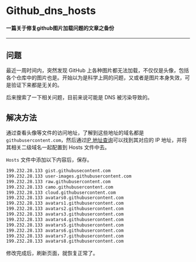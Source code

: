 # Github_dns_hosts
#### 一篇关于修复github图片加载问题的文章之备份
---
## 问题

最近一周时间内，突然发现 GitHub 上各种图片都无法加载，不仅仅是头像，包括各个仓库中的图片也是。开始以为是科学上网的问题，又或者是图片本身失效，可是验证下来都是无关的。

后来搜索了一下相关问题，目前来说可能是 DNS 被污染导致的。

## 解决方法

通过查看头像等文件的访问地址，了解到这些地址的域名都是 `githubusercontent.com`，然后通过[IP 地址查询](https://www.ipaddress.com/)可以找到其对应的 IP 地址，并将其相关二级域名一起配置到 Hosts 文件中去。

`Hosts` 文件中添加以下内容后，保存。
```sh
199.232.28.133 gist.githubusecontent.com
199.232.28.133 user-images.githubusercontent.com
199.232.28.133 raw.githubusercontent.com
199.232.28.133 camo.githubusercontent.com
199.232.28.133 cloud.githubusercontent.com
199.232.28.133 avatars0.githubusercontent.com
199.232.28.133 avatars1.githubusercontent.com
199.232.28.133 avatars2.githubusercontent.com
199.232.28.133 avatars3.githubusercontent.com
199.232.28.133 avatars4.githubusercontent.com
199.232.28.133 avatars5.githubusercontent.com
199.232.28.133 avatars6.githubusercontent.com
199.232.28.133 avatars7.githubusercontent.com
199.232.28.133 avatars8.githubusercontent.com
```

修改完成后，刷新页面，就恢复正常了。
